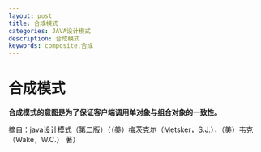 ```yaml
---
layout: post
title: 合成模式
categories: JAVA设计模式
description: 合成模式
keywords: composite,合成
---
```



# 合成模式

   **合成模式的意图是为了保证客户端调用单对象与组合对象的一致性。**











摘自：java设计模式（第二版）（（美）梅茨克尔（Metsker，S.J.），（美）韦克（Wake，W.C.） 著）